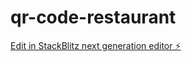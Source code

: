 # qr-code-restaurant

[Edit in StackBlitz next generation editor ⚡️](https://stackblitz.com/~/github.com/vk381/qr-code-restaurant)